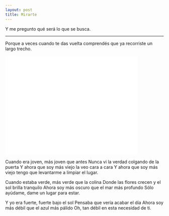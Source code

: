 ```yaml
---
layout: post
title: Mirarte
---
```


Y me pregunto qué será lo que se busca.

-----

Porque a veces cuando te das vuelta comprendés que ya recorriste un largo trecho.



<iframe width="420" height="315" src="//www.youtube.com/embed/T9kHJduya7Y" frameborder="0" allowfullscreen></iframe>

Cuando era joven, más joven que antes
Nunca vi la verdad colgando de la puerta
Y ahora que soy más viejo la veo cara a cara
Y ahora que soy más viejo tengo que levantarme a limpiar el lugar.

Cuando estaba verde, más verde que la colina
Donde las flores crecen y el sol brilla tranquilo
Ahora soy más oscuro que el mar más profundo
Sólo ayúdame, dame un lugar para estar.

Y yo era fuerte, fuerte bajo el sol
Pensaba que vería acabar el día
Ahora soy más débil que el azul más pálido
Oh, tan débil en esta necesidad de ti.